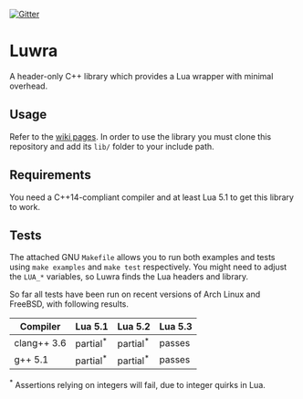 [![Gitter](https://badges.gitter.im/Join%20Chat.svg)](https://gitter.im/vapourismo/luwra)

# Luwra
A header-only C++ library which provides a Lua wrapper with minimal overhead.

## Usage
Refer to the [wiki pages](https://github.com/vapourismo/luwra/wiki). In order to use the library
you must clone this repository and add its `lib/` folder to your include path.

## Requirements
You need a C++14-compliant compiler and at least Lua 5.1 to get this library to work.

## Tests
The attached GNU `Makefile` allows you to run both examples and tests using `make examples` and
`make test` respectively. You might need to adjust the `LUA_*` variables, so Luwra finds the
Lua headers and library.

So far all tests have been run on recent versions of Arch Linux and FreeBSD, with following results.

 Compiler    | Lua 5.1             | Lua 5.2             | Lua 5.3
-------------|---------------------|---------------------|---------
 clang++ 3.6 | partial<sup>*</sup> | partial<sup>*</sup> | passes
 g++ 5.1     | partial<sup>*</sup> | partial<sup>*</sup> | passes

<sup>*</sup> Assertions relying on integers will fail, due to integer quirks in Lua.
